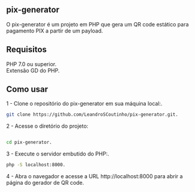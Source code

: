 ## pix-generator
O pix-generator é um projeto em PHP que gera um QR code estático para pagamento PIX a partir de um payload.

## Requisitos
PHP 7.0 ou superior.   
Extensão GD do PHP. 

## Como usar
1 - Clone o repositório do pix-generator em sua máquina local:. 

```bash
git clone https://github.com/LeandroSCoutinho/pix-generator.git. 
```
2 - Acesse o diretório do projeto:

```bash

cd pix-generator. 
```
3 - Execute o servidor embutido do PHP:. 

```bash
php -S localhost:8000. 
```
4 - Abra o navegador e acesse a URL http://localhost:8000 para abrir a página do gerador de QR code.

